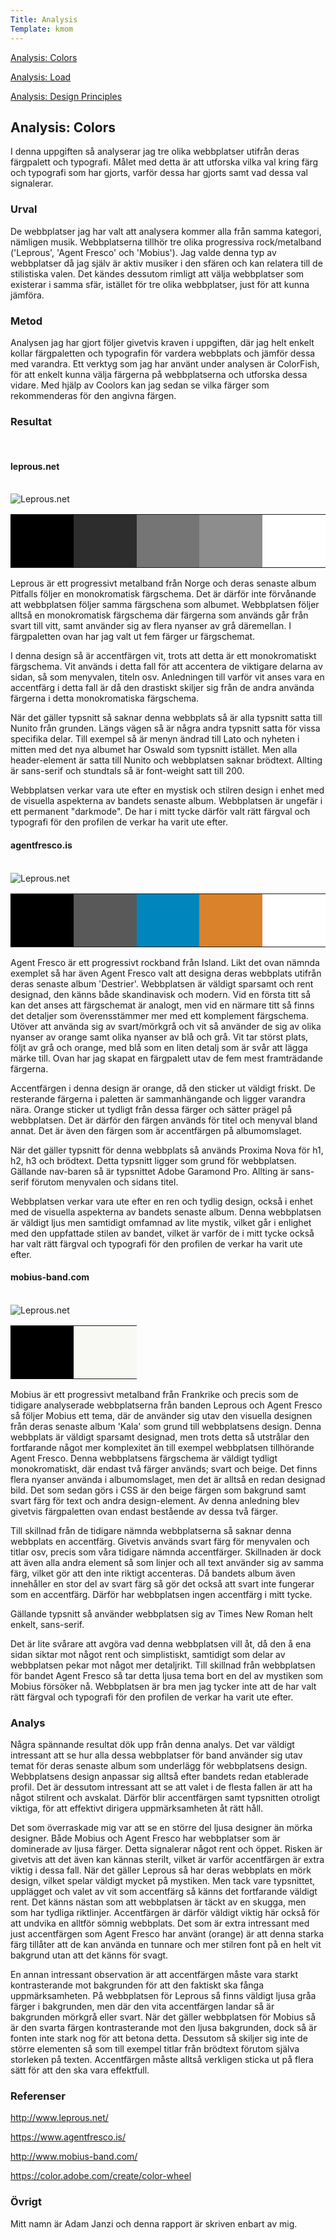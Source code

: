 ```yaml
---
Title: Analysis
Template: kmom
---
```


<div class="kmom-container">
<div class="kmom-sidebar">
<a href="01_colors"><p class="sidebar-chosen">Analysis: Colors</p></a>  
<a href="02_load"><p class="sidebar-notchosen">Analysis: Load</p></a>  
<a href="03_design_principles"><p class="sidebar-notchosen">Analysis: Design Principles</p></a>  
</div> 
<div class="kmom-mainpage">
<h2>Analysis: Colors</h2>

<p>I denna uppgiften så analyserar jag tre olika webbplatser utifrån deras färgpalett och typografi. Målet med detta är att utforska vilka val kring färg och typografi som har gjorts, varför dessa har gjorts samt vad dessa val signalerar.</p>

<h3>Urval</h3>  

<p>De webbplatser jag har valt att analysera kommer alla från samma kategori, nämligen musik. Webbplatserna tillhör tre olika progressiva rock/metalband ('Leprous', 'Agent Fresco' och 'Mobius'). Jag valde denna typ av webbplatser då jag själv är aktiv musiker i den sfären och kan relatera till de stilistiska valen. Det kändes dessutom rimligt att välja webbplatser som existerar i samma sfär, istället för tre olika webbplatser, just för att kunna jämföra.</p>

<h3>Metod</h3>  

<p>Analysen jag har gjort följer givetvis kraven i uppgiften, där jag helt enkelt kollar färgpaletten och typografin för vardera webbplats och jämför dessa med varandra. Ett verktyg som jag har använt under analysen är ColorFish, för att enkelt kunna välja färgerna på webbplatserna och utforska dessa vidare. Med hjälp av Coolors kan jag sedan se vilka färger som rekommenderas för den angivna färgen.</p>

<h3>Resultat</h3>  
<br>

<h4>leprous.net</h4>
<br>

<img src="../assets/img/leprous.jpg" class="websiteimg" alt="Leprous.net">

<table style="border-collapse: collapse">
<tr>
<td style="height: 85px; width: 85px; background-color: #000">
<td style="height: 85px; width: 85px; background-color: #2d2d2d">
<td style="height: 85px; width: 85px; background-color: #757575">
<td style="height: 85px; width: 85px; background-color: #8d8d8d">
<td style="height: 85px; width: 85px; background-color: #fff">
</tr>
</table>

<p>Leprous är ett progressivt metalband från Norge och deras senaste album Pitfalls följer en monokromatisk färgschema. Det är därför inte förvånande att webbplatsen följer samma färgschena som albumet. Webbplatsen följer alltså en monokromatisk färgschema där färgerna som används går från svart till vitt, samt använder sig av flera nyanser av grå däremellan.
I färgpaletten ovan har jag valt ut fem färger ur färgschemat.</p>

<p>I denna design så är accentfärgen vit, trots att detta är ett monokromatiskt färgschema. Vit används i detta fall för att accentera de viktigare delarna av sidan, så som menyvalen, titeln osv. Anledningen till varför vit anses vara en accentfärg i detta fall är då den drastiskt skiljer sig från de andra använda färgerna i detta monokromatiska färgschema.</p>

<p>När det gäller typsnitt så saknar denna webbplats så är alla typsnitt satta till Nunito från grunden. 
Längs vägen så är några andra typsnitt satta för vissa specifika delar. Till exempel så är menyn ändrad till Lato och nyheten i mitten med det nya albumet har Oswald som typsnitt istället. Men alla header-element är satta till Nunito och webbplatsen saknar brödtext. Allting är sans-serif och stundtals så är font-weight satt till 200.</p>

<p>Webbplatsen verkar vara ute efter en mystisk och stilren design i enhet med de visuella aspekterna av bandets senaste album. Webbplatsen är ungefär i ett permanent "darkmode". De har i mitt tycke därför valt rätt färgval och typografi för den profilen de verkar ha varit ute efter.</p>

<h4>agentfresco.is</h4>
<br>

<img src="../assets/img/agent fresco.jpg" class="websiteimg" alt="Leprous.net">

<table style="border-collapse: collapse">
<tr>
<td style="height: 85px; width: 85px; background-color: #000">
<td style="height: 85px; width: 85px; background-color: #595959">
<td style="height: 85px; width: 85px; background-color: #0085bd">
<td style="height: 85px; width: 85px; background-color: #d9812b">
<td style="height: 85px; width: 85px; background-color: #fff">
</tr>
</table>

<p>Agent Fresco är ett progressivt rockband från Island. Likt det ovan nämnda exemplet så har även Agent Fresco valt att designa deras webbplats utifrån deras senaste album 'Destrier'. Webbplatsen är väldigt sparsamt och rent designad, den känns både skandinavisk och modern. Vid en första titt så kan det anses att färgschemat är analogt, men vid en närmare titt så finns det detaljer som överensstämmer mer med ett komplement färgschema.
Utöver att använda sig av svart/mörkgrå och vit så använder de sig av olika nyanser av orange samt olika nyanser av blå och grå. Vit tar störst plats, följt av grå och orange, med blå som en liten detalj som är svår att lägga märke till. Ovan har jag skapat en färgpalett utav de fem mest framträdande färgerna.</p>

<p>Accentfärgen i denna design är orange, då den sticker ut väldigt friskt. De resterande färgerna i paletten är sammanhängande och ligger varandra nära. Orange sticker ut tydligt från dessa färger och sätter prägel på webbplatsen. Det är därför den färgen används för titel och menyval bland annat. Det är även den färgen som är accentfärgen på albumomslaget.</p>

<p>När det gäller typsnitt för denna webbplats så används Proxima Nova för h1, h2, h3 och brödtext. Detta typsnitt ligger som grund för webbplatsen. Gällande nav-baren så är typsnittet Adobe Garamond Pro.
Allting är sans-serif förutom menyvalen och sidans titel.</p>

<p>Webbplatsen verkar vara ute efter en ren och tydlig design, också i enhet med de visuella aspekterna av bandets senaste album. Denna webbplatsen är väldigt ljus men samtidigt omfamnad av lite mystik, vilket går i enlighet med den uppfattade stilen av bandet, vilket är varför de i mitt tycke också har valt rätt färgval och typografi för den profilen de verkar ha varit ute efter.</p>

<h4>mobius-band.com</h4>
<br>

<img src="../assets/img/mobius.jpg" class="websiteimg" alt="Leprous.net">

<table style="border-collapse: collapse">
<tr>
<td style="height: 85px; width: 85px; background-color: #000">
<td style="height: 85px; width: 85px; background-color: #f8f9f3">
</tr>
</table>

<p>Mobius är ett progressivt metalband från Frankrike och precis som de tidigare analyserade webbplatserna från banden Leprous och Agent Fresco så följer Mobius ett tema, där de använder sig utav den visuella designen från deras senaste album 'Kala' som grund till webbplatsens design. Denna webbplats är väldigt sparsamt designad, men trots detta så utstrålar den fortfarande något mer komplexitet än till exempel webbplatsen tillhörande Agent Fresco. 
Denna webbplatsens färgschema är väldigt tydligt monokromatiskt, där endast två färger används; svart och beige. Det finns flera nyanser använda i albumomslaget, men det är alltså en redan designad bild. Det som sedan görs i CSS är den beige färgen som bakgrund samt svart färg för text och andra design-element.
Av denna anledning blev givetvis färgpaletten ovan endast bestående av dessa två färger.</p>

<p>Till skillnad från de tidigare nämnda webbplatserna så saknar denna webbplats en accentfärg. Givetvis används svart färg för menyvalen och titlar osv, precis som våra tidigare nämnda accentfärger. Skillnaden är dock att även alla andra element så som linjer och all text använder sig av samma färg, vilket gör att den inte riktigt accenteras. Då bandets album även innehåller en stor del av svart färg så gör det också att svart inte fungerar som en accentfärg. Därför har webbplatsen ingen accentfärg i mitt tycke.</p>

<p>Gällande typsnitt så använder webbplatsen sig av Times New Roman helt enkelt, sans-serif.</p>

<p>Det är lite svårare att avgöra vad denna webbplatsen vill åt, då den å ena sidan siktar mot något rent och simplistiskt, samtidigt som delar av webbplatsen pekar mot något mer detaljrikt. Till skillnad från webbplatsen för bandet Agent Fresco så tar detta ljusa tema bort en del av mystiken som Mobius försöker nå. Webbplatsen är bra men jag tycker inte att de har valt rätt färgval och typografi för den profilen de verkar ha varit ute efter. </p>

<h3>Analys</h3>  

<p>Några spännande resultat dök upp från denna analys. Det var väldigt intressant att se hur alla dessa webbplatser för band använder sig utav temat för deras senaste album som underlägg för webbplatsens design. Webbplatsens design anpassar sig alltså efter bandets redan etablerade profil.
Det är dessutom intressant att se att valet i de flesta fallen är att ha något stilrent och avskalat. Därför blir accentfärgen samt typsnitten otroligt viktiga, för att effektivt dirigera uppmärksamheten åt rätt håll.</p>
<p>Det som överraskade mig var att se en större del ljusa designer än mörka designer.
Både Mobius och Agent Fresco har webbplatser som är dominerade av ljusa färger. Detta signalerar något rent och öppet. Risken är givetvis att det även kan kännas sterilt, vilket är varför accentfärgen är extra viktig i dessa fall. 
När det gäller Leprous så har deras webbplats en mörk design, vilket spelar väldigt mycket på mystiken. Men tack vare typsnittet, upplägget och valet av vit som accentfärg så känns det fortfarande väldigt rent. Det känns nästan som att webbplatsen är täckt av en skugga, men som har tydliga riktlinjer. Accentfärgen är därför väldigt viktig här också för att undvika en alltför sömnig webbplats.
Det som är extra intressant med just accentfärgen som Agent Fresco har använt (orange) är att denna starka färg tillåter att de kan använda en tunnare och mer stilren font på en helt vit bakgrund utan att det känns för svagt.</p>
<p>En annan intressant observation är att accentfärgen måste vara starkt kontrasterande mot bakgrunden för att den faktiskt ska fånga uppmärksamheten. På webbplatsen för Leprous så finns väldigt ljusa gråa färger i bakgrunden, men där den vita accentfärgen landar så är bakgrunden mörkgrå eller svart. När det gäller webbplatsen för Mobius så är den svarta färgen kontrasterande mot den ljusa bakgrunden, dock så är fonten inte stark nog för att betona detta. Dessutom så skiljer sig inte de större elementen så som till exempel titlar från brödtext förutom själva storleken på texten. Accentfärgen måste alltså verkligen sticka ut på flera sätt för att den ska vara effektfull.</p>

<h3>Referenser</h3>  
<p><a href="http://www.leprous.net/">http://www.leprous.net/</a></p>
<p><a href="https://www.agentfresco.is/">https://www.agentfresco.is/</a></p>
<p><a href="http://www.mobius-band.com/">http://www.mobius-band.com/</a></p>
<p><a href="https://color.adobe.com/create/color-wheel">https://color.adobe.com/create/color-wheel</a></p>

<h3>Övrigt</h3>  

<p>Mitt namn är Adam Janzi och denna rapport är skriven enbart av mig.</p>
</div>
</div>